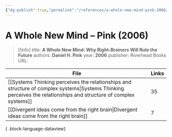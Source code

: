 ```yaml
---
{"dg-publish":true,"permalink":"/references/a-whole-new-mind-pink-2006/"}
---
```



# A Whole New Mind – Pink (2006)

> [!info]
> title: **A Whole New Mind: Why Right-Brainers Will Rule the Future**
> authors: **Daniel H. Pink**
> year: **2006**
> publisher: Riverhead Books
> URL: 



| File                                                                                                                                                                | Links |
| ------------------------------------------------------------------------------------------------------------------------------------------------------------------- | ----- |
| [[Systems Thinking perceives the relationships and structure of complex systems\|Systems Thinking perceives the relationships and structure of complex systems]] | 35    |
| [[Divergent ideas come from the right brain\|Divergent ideas come from the right brain]]                                                                         | 7     |

{ .block-language-dataview}